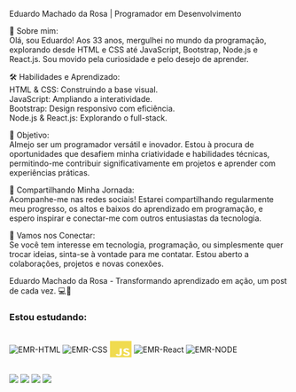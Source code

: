 Eduardo Machado da Rosa | Programador em Desenvolvimento

🚀 Sobre mim:<br>
Olá, sou Eduardo! Aos 33 anos, mergulhei no mundo da programação, explorando desde HTML e CSS até JavaScript, Bootstrap, Node.js e React.js. Sou movido pela curiosidade e pelo desejo de aprender.

🛠 Habilidades e Aprendizado:<br>
HTML & CSS: Construindo a base visual.<br>
JavaScript: Ampliando a interatividade.<br>
Bootstrap: Design responsivo com eficiência.<br>
Node.js & React.js: Explorando o full-stack.<br>

🎯 Objetivo:<br>
Almejo ser um programador versátil e inovador. Estou à procura de oportunidades que desafiem minha criatividade e habilidades técnicas, permitindo-me contribuir significativamente em projetos e aprender com experiências práticas.

📢 Compartilhando Minha Jornada:<br>
Acompanhe-me nas redes sociais! Estarei compartilhando regularmente meu progresso, os altos e baixos do aprendizado em programação, e espero inspirar e conectar-me com outros entusiastas da tecnologia.

🤝 Vamos nos Conectar:<br>
Se você tem interesse em tecnologia, programação, ou simplesmente quer trocar ideias, sinta-se à vontade para me contatar. Estou aberto a colaborações, projetos e novas conexões.

Eduardo Machado da Rosa - Transformando aprendizado em ação, um post de cada vez. 💻🚀

### Estou estudando:
<div style="display: inline_block"><br>
  <img align="center" alt="EMR-HTML" height="40" width="50" src="https://cdn.jsdelivr.net/gh/devicons/devicon/icons/html5/html5-plain-wordmark.svg">
  <img align="center" alt="EMR-CSS" height="40" width="50" src="https://cdn.jsdelivr.net/gh/devicons/devicon/icons/css3/css3-plain-wordmark.svg">
  <img align="center" alt="EMR-Js" height="30" width="40" src="https://raw.githubusercontent.com/devicons/devicon/master/icons/javascript/javascript-plain.svg">
  <img align="center" alt="EMR-React" height="40" width="50" src="https://cdn.jsdelivr.net/gh/devicons/devicon/icons/react/react-original-wordmark.svg">
  <img align="center" alt="EMR-NODE" height="40" width="50"  src="https://cdn.jsdelivr.net/gh/devicons/devicon/icons/nodejs/nodejs-plain-wordmark.svg" >
  </div>

  ##

   
  <div> 
  <a href="https://instagram.com/edumachadodarosa/" target="_blank"><img src="https://img.shields.io/badge/-Instagram-%23E4405F?style=for-the-badge&logo=instagram&logoColor=white" target="_blank"></a>
 	<a href = "mailto:edumachadodarosa@gmail.com"><img src="https://img.shields.io/badge/-Gmail-%23333?style=for-the-badge&logo=gmail&logoColor=white" target="_blank"></a>
  <a href="https://www.linkedin.com/in/edumachadodarosa/" target="_blank"><img src="https://img.shields.io/badge/-LinkedIn-%230077B5?style=for-the-badge&logo=linkedin&logoColor=white" target="_blank"></a> 
  <a href="https://www.twitter.com/EduMachadoDev/" target="_blank"><img src="https://img.shields.io/badge/Twitter-1DA1F2?style=for-the-badge&logo=twitter&logoColor=white" target="_blank"></a>
  
</div>
